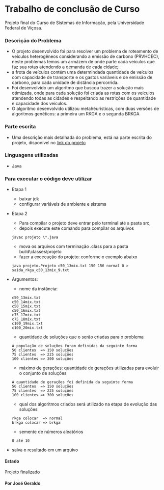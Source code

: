 # Trabalho de conclusão de Curso
Projeto final do Curso de Sistemas de Informação, pela Universidade Federal de Viçosa. 

### Descrição do Problema
* O projeto desenvolvido foi para resolver um problema de roteamento de veículos heterogêneos considerando a emissão de carbono (PRVHCEC), 
neste problemas temos um armázem de onde parte cada veículos que faz sua rotas atendendo a demanda de cada cidade; 
* a frota de veículos contém uma determindada quantidade de veículos com capacidade de transporte e os gastos variáveis e de emissão de carbono,
para cada unidade de distância percorrida. 
* Foi desenvolvido um algoritmo que buscou trazer a solução mais otimizada, onde para cada solução foi criada as rotas com os veículos atendendo 
todas as cidades e respeitando as restrições de quantidade e capacidade dos veículos. 
* O algoritmo desenvolvido utilizou metahéuristicas, com duas versões de algoritmos genéticos: a primeira um RKGA e o segunda BRKGA

### Parte escrita 
* Uma descrição mais detalhada do problema, está na parte escrita do projeto, disponível no [link do projeto](https://drive.google.com/drive/folders/1sZ6ML3JZgilBWcxnGQK43SVNO8FiCI3I?usp=sharing)

### Linguagens utilizadas 
* Java

### Para executar o código deve utilizar 
* Etapa 1
  * baixar jdk
  * configurar variáveis de ambiente e sistema

* Etapa 2
  * Para compilar o projeto deve entrar pelo terminal até a pasta src, 
  * depois execute este comando para compilar os arquivos
  ```
  javac projeto \*.java
  ```
  * mova os arquivos com terminação .class para a pasta build\classes\projeto
  * fazer a excecução do projeto: conforme o exemplo abaixo
  ```
  java projeto.Projeto c50_13mix.txt 150 150 normal 0 > saida_rkga_c50_13mix_9.txt
  ```

* Argumentos:
  * nome da instância:
  ```
  c50_13mix.txt
  c50_14mix.txt
  c50_15mix.txt
  c50_16mix.txt
  c75_17mix.txt
  c75_18mix.txt
  c100_19mix.txt
  c100_20mix.txt
  ```
  * quantidade de soluções que o serão criadas para o problema
  ``` 
  A população de soluções foram definidas da seguinte forma
  50 clientes  => 150 soluções
  75 clientes  => 225 soluções
  100 clientes => 300 soluções
  ```  
  * máximo de gerações: quantidade de gerações utilizadas para evoluir o conjunto de soluções
  ```
  A quantidade de gerações foi definida da seguinte forma
  50 clientes  => 150 soluções
  75 clientes  => 225 soluções
  100 clientes => 300 soluções
  ```
  * qual dos algoritmos criados será utilizado na etapa de evolução das soluções
  ```
  rkga colocar  => normal  
  brkga colocar => brkga  
  ```
  * semente de números aleatórios
  ```
  0 até 10
  ```
* salva o resultado em um arquivo



#### Estado
Projeto finalizado

#### Por José Geraldo
